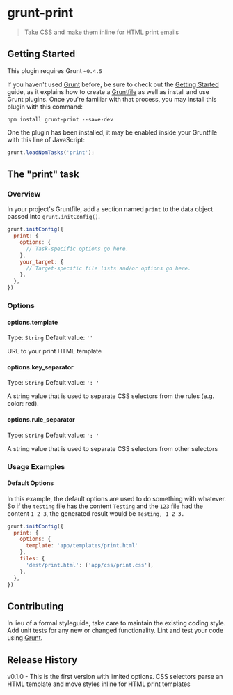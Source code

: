 # grunt-print

> Take CSS and make them inline for HTML print emails

## Getting Started
This plugin requires Grunt `~0.4.5`

If you haven't used [Grunt](http://gruntjs.com/) before, be sure to check out the [Getting Started](http://gruntjs.com/getting-started) guide, as it explains how to create a [Gruntfile](http://gruntjs.com/sample-gruntfile) as well as install and use Grunt plugins. Once you're familiar with that process, you may install this plugin with this command:

```shell
npm install grunt-print --save-dev
```

One the plugin has been installed, it may be enabled inside your Gruntfile with this line of JavaScript:

```js
grunt.loadNpmTasks('print');
```

## The "print" task

### Overview
In your project's Gruntfile, add a section named `print` to the data object passed into `grunt.initConfig()`.

```js
grunt.initConfig({
  print: {
    options: {
      // Task-specific options go here.
    },
    your_target: {
      // Target-specific file lists and/or options go here.
    },
  },
})
```

### Options

#### options.template
Type: `String`
Default value: `''`

URL to your print HTML template

#### options.key_separator
Type: `String`
Default value: `': '`

A string value that is used to separate CSS selectors from the rules (e.g. color: red).

#### options.rule_separator
Type: `String`
Default value: `'; '`

A string value that is used to separate CSS selectors from other selectors

### Usage Examples

#### Default Options
In this example, the default options are used to do something with whatever. So if the `testing` file has the content `Testing` and the `123` file had the content `1 2 3`, the generated result would be `Testing, 1 2 3.`

```js
grunt.initConfig({
  print: {
    options: {
      template: 'app/templates/print.html'
    },
    files: {
      'dest/print.html': ['app/css/print.css'],
    },
  },
})
```

## Contributing
In lieu of a formal styleguide, take care to maintain the existing coding style. Add unit tests for any new or changed functionality. Lint and test your code using [Grunt](http://gruntjs.com/).

## Release History
v0.1.0 - This is the first version with limited options. CSS selectors parse an HTML template and move styles inline for HTML print templates
